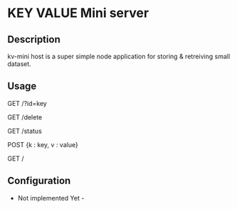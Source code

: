# KEY VALUE Mini server 

## Description

kv-mini host is a super simple node application for storing & retreiving small dataset.


## Usage

GET /?id=key

GET /delete

GET /status

POST {k : key, v : value}

GET /


## Configuration

- Not implemented Yet -

